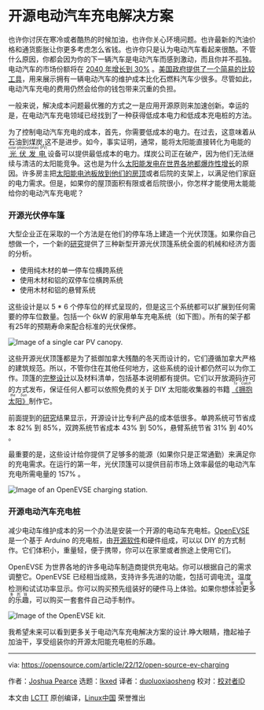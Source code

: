 [#]: subject: "Open source solutions for EV charging"
[#]: via: "https://opensource.com/article/22/12/open-source-ev-charging"
[#]: author: "Joshua Pearce https://opensource.com/users/jmpearce"
[#]: collector: "lkxed"
[#]: translator: "duoluoxiaosheng"
[#]: reviewer: " "
[#]: publisher: " "
[#]: url: " "

开源电动汽车充电解决方案
======

也许你讨厌在寒冷或者酷热的时候加油，也许你关心环境问题。也许最新的汽油价格和通货膨胀让你更多考虑怎么省钱。也许你只是认为电动汽车看起来很酷。不管什么原因，你都会因为你的下一辆汽车是电动汽车而感到激动，而且你并不孤独。电动汽车的市场份额将在 [2040 年增长到 30%][1] 。[美国政府提供了一个简易的比较工具][2]，用来展示拥有一辆电动汽车的维护成本比化石燃料汽车少很多。尽管如此，电动汽车充电的费用仍然会给你的钱包带来沉重的负担。

一般来说，解决成本问题最优雅的方式之一是应用开源原则来加速创新。幸运的是，在电动汽车充电领域已经找到了一种获得低成本电力和低成本充电桩的方法。

为了控制电动汽车充电的成本，首先，你需要低成本的电力。在过去，这意味着从石油到煤炭,这不是进步。如今，事实证明，通常，能将太阳能直接转化为电能的 <ruby>[光伏发电][3]<rt>solar photovolataic (PV)</rt></ruby> 设备可以提供最低成本的电力。煤炭公司正在破产，因为他们无法继续与清洁的太阳能竞争。这也是为什么[太阳能发电在世界各地都爆炸性增长][4]的原因。许多房主把[太阳能电池板放到他们的房顶][5]或者后院的支架上，以满足他们家庭的电力需求。但是，如果你的屋顶面积有限或者后院很小，你怎样才能使用太能能给你的电动汽车充电呢？

### 开源光伏停车篷

大型企业正在采取的一个方法是在他们的停车场上建造一个光伏顶篷。如果你自己想做一个，一个新的[研究][6]提供了三种新型开源光伏顶篷系统全面的机械和经济方面的分析。

- 使用纯木材的单一停车位横跨系统
- 使用木材和铝的双停车位横跨系统
- 使用木材和铝的悬臂系统

这些设计是以 5 * 6 个停车位的样式呈现的，但是这三个系统都可以扩展到任何需要的停车位数量。包括一个 6kW 的家用单车充电系统（如下图）。所有的架子都有25年的预期寿命来配合标准的光伏保修。

![Image of a single car PV canopy.][7]

这些开源光伏顶篷都是为了抵御加拿大残酷的冬天而设计的，它们遵循加拿大严格的建筑规范。所以，不管你住在其他任何地方，这些系统的设计都仍然可以为你工作。顶篷的[完整设计][8]以及材料清单，包括基本说明都有提供。它们以开放源码许可的方式发布，保证任何人都可以依照免费的关于 DIY 太阳能收集器的书籍 <ruby>[《拥抱太阳》][9]<rt>_To Catch the Sun_</rt></ruby>制作它。

前面提到的[研究][6]结果显示，开源设计比专利产品的成本低很多。单跨系统可节省成本 82% 到 85%，双跨系统节省成本 43% 到 50%，悬臂系统节省 31% 到 40% 。

最重要的是，这些设计给你提供了足够多的能源（如果你只是正常通勤）来满足你的充电需求。在运行的第一年，光伏顶篷可以提供目前市场上效率最低的电动汽车充电所需电量的 157% 。

![Image of an OpenEVSE charging station.][10]

### 开源电动汽车充电桩

减少电动车维护成本的另一个办法是安装一个开源的电动车充电桩。[OpenEVSE][11] 是一个基于 Arduino 的充电桩，由[开源软件][12]和硬件组成，可以以 DIY 的方式制作。它们体积小，重量轻，便于携带，你可以在家里或者旅途上使用它们。

OpenEVSE 为世界各地的许多电动车制造商提供充电站。你可以根据自己的需求调整它。OpenEVSE 已经相当成熟，支持许多先进的功能，包括可调电流，温度检测和试试功率显示。你可以购买预先组装好的硬件马上体验。如果你想<ruby>体验更多的乐趣<rt>节省更多的钱</rt></ruby>，可以购买一套套件自己动手制作。

![Image of the OpenEVSE kit.][13]

我希望未来可以看到更多关于电动汽车充电解决方案的设计.睁大眼睛，撸起袖子加油干，享受组装你的开源太阳能充电桩的乐趣。



--------------------------------------------------------------------------------

via: https://opensource.com/article/22/12/open-source-ev-charging

作者：[Joshua Pearce][a]
选题：[lkxed][b]
译者：[duoluoxiaosheng](https://github.com/duoluoxiaosheng)
校对：[校对者ID](https://github.com/校对者ID)

本文由 [LCTT](https://github.com/LCTT/TranslateProject) 原创编译，[Linux中国](https://linux.cn/) 荣誉推出

[a]: https://opensource.com/users/jmpearce
[b]: https://github.com/lkxed
[1]: https://about.bnef.com/electric-vehicle-outlook/
[2]: https://fueleconomy.gov/feg/Find.do?action=sbsSelect
[3]: https://opensource.com/article/21/11/open-source-solar-power
[4]: https://www.alliedmarketresearch.com/photovoltaic-market
[5]: https://opensource.com/article/22/12/open-source-solar-power-home
[6]: https://doi.org/10.3390/technologies10060114
[7]: https://opensource.com/sites/default/files/2022-12/Single%20car%20open%20source%20PV%20canopy.png
[8]: https://www.appropedia.org/Open-source_Photovoltaic_-_Electrical_Vehicle_Carport_Designs
[9]: https://tocatchthesun.com/
[10]: https://opensource.com/sites/default/files/2022-12/OpenEVSE%20charging%20an%20electric%20car.png
[11]: https://openevse.com/index.html
[12]: https://github.com/OpenEVSE
[13]: https://opensource.com/sites/default/files/2022-12/OpenEVSE%20kit.png
